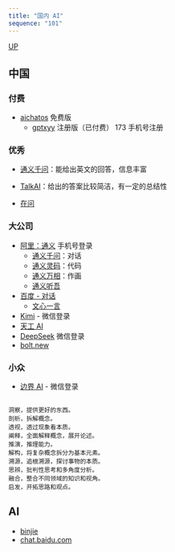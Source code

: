 ```yaml
---
title: "国内 AI"
sequence: "101"
---
```


[UP](/res/res-index.html)


## 中国



### 付费

- [aichatos](https://chat18.aichatos8.com/) 免费版
    - [gptxyy](https://x.aichatos8.com) 注册版（已付费） 173 手机号注册

### 优秀

- [通义千问](https://tongyi.aliyun.com/qianwen/)：能给出英文的回答，信息丰富
- [TalkAI](https://talkai.info/chat/)：给出的答案比较简洁，有一定的总结性

- [在问](https://zaiwen.xueban.org.cn)

### 大公司

- [阿里：通义](https://tongyi.aliyun.com/) 手机号登录
    - [通义千问](https://tongyi.aliyun.com/qianwen/)：对话
    - [通义灵码](https://tongyi.aliyun.com/lingma)：代码
    - [通义万相](https://tongyi.aliyun.com/wanxiang/)：作画
    - [通义听吾](https://tingwu.aliyun.com/)
- [百度 - 对话](https://chat.baidu.com/)
    - [文心一言](https://yiyan.baidu.com/)
- [Kimi](https://kimi.moonshot.cn/) - 微信登录
- [天工 AI](https://www.tiangong.cn/)
- [DeepSeek](https://chat.deepseek.com/) 微信登录
- [bolt.new](https://bolt.new/)

### 小众

- [边界 AI](https://www.yyai8.com/) - 微信登录


```text

洞察，提供更好的东西。
剖析，拆解概念。
透视，透过现象看本质。
阐释，全面解释概念，展开论述。
推演，推理能力。
解构，将复杂概念拆分为基本元素。
溯源，追根溯源，探讨事物的本质。
思辨，批判性思考和多角度分析。
融合，整合不同领域的知识和视角。
启发，开拓思路和观点。
```


## AI

- [binjie](https://chat18.aichatos.xyz/)
- [chat.baidu.com](https://chat.baidu.com/)
